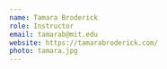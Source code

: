 ```yaml
---
name: Tamara Broderick
role: Instructor
email: tamarab@mit.edu
website: https://tamarabroderick.com/
photo: tamara.jpg
---
```


